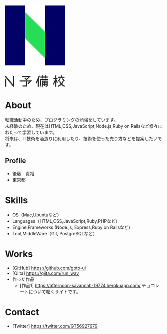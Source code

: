 ![プロフィール写真](90c4da92-private.png)  

# About  
転職活動中のため、プログラミングの勉強をしています。  
未経験のため、現在はHTML,CSS,JavaScript,Node.js,Ruby on Railsなど様々にわたって学習しています。  
将来は、IT技術を酒造りに利用したり、技術を使った売り方などを提案したいです。  

## Profile  
- 後藤　貴裕  
- 東京都  

# Skills
- OS（Mac,Ubuntuなど）
- Languages（HTML,CSS,JavaScript,Ruby,PHPなど）
- Engine,Frameworks (Node.js, Express,Ruby on Railsなど)
- Tool,MiddleWare（Git, PostgreSQLなど）

# Works
- [GitHub] https://github.com/goto-ui
- [Qiita] https://qiita.com/run_way
- 作った作品
  - [作品1] https://afternoon-savannah-19774.herokuapp.com/ チョコレートについて呟くサイトです。
  
# Contact
- [Twitter] https://twitter.com/GT56927679
